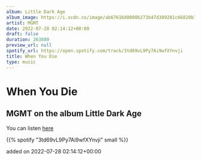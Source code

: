 ```yaml
---
album: Little Dark Age
album_image: https://i.scdn.co/image/ab67616d0000b273b47d309281c66820b7137f5d
artist: MGMT
date: 2022-07-28 02:14:12+00:00
draft: false
duration: 263880
preview_url: null
spotify_url: https://open.spotify.com/track/3td69vL9Py7Ai9wfXYnvji
title: When You Die
type: music
---
```



# When You Die

## MGMT on the album Little Dark Age

You can listen [here](https://open.spotify.com/track/3td69vL9Py7Ai9wfXYnvji)

{{% spotify "3td69vL9Py7Ai9wfXYnvji" small %}}

added on 2022-07-28 02:14:12+00:00